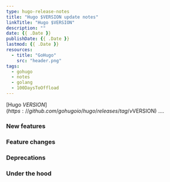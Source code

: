 ```yaml
---
type: hugo-release-notes
title: "Hugo $VERSION update notes"
linkTitle: "Hugo $VERSION"
description: ""
date: {{ .Date }}
publishDate: {{ .Date }}
lastmod: {{ .Date }}
resources:
  - title: "GoHugo"
    src: "header.png"
tags:
  - gohugo
  - notes
  - golang
  - 100DaysToOffload
---
```


[Hugo $VERSION](https://github.com/gohugoio/hugo/releases/tag/v$VERSION) ....

### New features

### Feature changes

### Deprecations

### Under the hood
